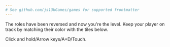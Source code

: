 ```yaml
---
# See github.com/js13kGames/games for supported frontmatter
---
```

The roles have been reversed and now you're the level. Keep your player on track by matching their color with the tiles below.

Click and hold/Arrow keys/A+D/Touch.